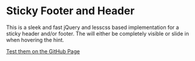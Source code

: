 Sticky Footer and Header
============

This is a sleek and fast jQuery and lesscss based implementation for a sticky header and/or footer. The will either be completely visible or slide in when hovering the hint.

[Test them on the GitHub Page](http://gamma.github.io/sticky-header-and-footer)